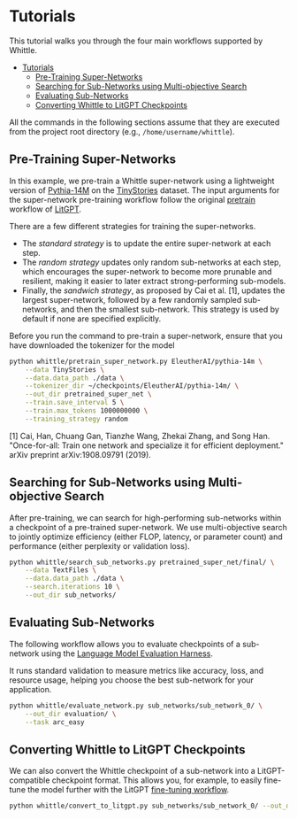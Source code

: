 # Tutorials

This tutorial walks you through the four main workflows supported by Whittle.
- [Tutorials](#tutorials)
  - [Pre-Training Super-Networks](#pre-training-super-networks)
  - [Searching for Sub-Networks using Multi-objective Search](#searching-for-sub-networks-using-multi-objective-search)
  - [Evaluating Sub-Networks](#evaluating-sub-networks)
  - [Converting Whittle to LitGPT Checkpoints](#converting-whittle-to-litgpt-checkpoints)

All the commands in the following sections assume that they are executed from the project root directory (e.g., `/home/username/whittle`).

## Pre-Training Super-Networks

In this example, we pre-train a Whittle super-network using a lightweight version of [Pythia-14M](https://huggingface.co/EleutherAI/pythia-14m) on the [TinyStories](https://arxiv.org/abs/2305.07759) dataset.
The input arguments for the super-network pre-training workflow follow the original [pretrain](https://github.com/Lightning-AI/litgpt/blob/main/tutorials/pretrain.md) workflow of [LitGPT](https://github.com/Lightning-AI/litgpt).

There are a few different strategies for training the super-networks.
- The *standard strategy* is to update the entire super-network at each step.
- The *random strategy* updates only random sub-networks at each step, which encourages the super-network to become more prunable and resilient, making it easier to later extract strong-performing sub-models.
- Finally, the *sandwich strategy*, as proposed by Cai et al. [1], updates the largest super-network, followed by a few randomly sampled sub-networks, and then the smallest sub-network. This strategy is used by default if none are specified explicitly.

Before you run the command to pre-train a super-network, ensure that you have downloaded the tokenizer for the model
```bash
python whittle/pretrain_super_network.py EleutherAI/pythia-14m \
    --data TinyStories \
    --data.data_path ./data \
    --tokenizer_dir ~/checkpoints/EleutherAI/pythia-14m/ \
    --out_dir pretrained_super_net \
    --train.save_interval 5 \
    --train.max_tokens 1000000000 \
    --training_strategy random
```

[1] Cai, Han, Chuang Gan, Tianzhe Wang, Zhekai Zhang, and Song Han. "Once-for-all: Train one network and specialize it for efficient deployment." arXiv preprint arXiv:1908.09791 (2019).

## Searching for Sub-Networks using Multi-objective Search

After pre-training, we can search for high-performing sub-networks within a checkpoint of a pre-trained super-network. We use multi-objective search to jointly optimize efficiency (either FLOP, latency, or parameter count) and performance (either perplexity or validation loss).

```bash
python whittle/search_sub_networks.py pretrained_super_net/final/ \
    --data TextFiles \
    --data.data_path ./data \
    --search.iterations 10 \
    --out_dir sub_networks/
```

## Evaluating Sub-Networks

The following workflow allows you to evaluate checkpoints of a sub-network using the [Language Model Evaluation Harness](https://github.com/EleutherAI/lm-evaluation-harness/tree/main).

It runs standard validation to measure metrics like accuracy, loss, and resource usage, helping you choose the best sub-network for your application.

```bash
python whittle/evaluate_network.py sub_networks/sub_network_0/ \
    --out_dir evaluation/ \
    --task arc_easy
```

## Converting Whittle to LitGPT Checkpoints

We can also convert the Whittle checkpoint of a sub-network into a LitGPT-compatible checkpoint format. This allows you, for example, to easily fine-tune the model further with the LitGPT [fine-tuning workflow](https://github.com/Lightning-AI/litgpt/blob/main/tutorials/finetune.md).

```bash
python whittle/convert_to_litgpt.py sub_networks/sub_network_0/ --out_dir litgpt_checkpoint
```